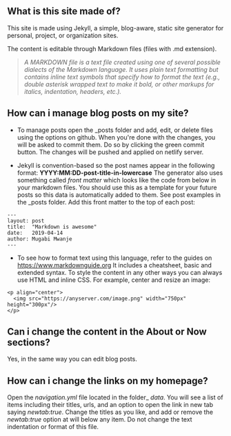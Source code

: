 ## What is this site made of?

This site is made using Jekyll, a simple, blog-aware, static site generator for personal, project, or organization sites.

The content is editable through Markdown files (files with .md extension).

>_A MARKDOWN file is a text file created using one of several possible dialects of the Markdown language. It uses plain text formatting but contains inline text symbols that specify how to format the text (e.g., double asterisk wrapped text to make it bold, or other markups for italics, indentation, headers, etc.)._

## How can i manage blog posts on my site?

* To manage posts open the _posts folder and add, edit, or delete files using the options on github.
When you're done with the changes, you will be asked to commit them. Do so by clicking the green commit button.
The changes will be pushed and applied on netlify server.

* Jekyll is convention-based so the post names appear in the following format: __YYYY:MM:DD-post-title-in-lowercase__
The generator also uses something called _front matter_ which looks like the code from below in your markdown files.
You should use this as a template for your future posts so this data is automatically added to them. See post examples in the _posts folder.
Add this front matter to the top of each post:

```
---
layout: post
title:  "Markdown is awesome"
date:   2019-04-14
author: Mugabi Mwanje
---
```

* To see how to format text using this language, refer to the guides on https://www.markdownguide.org
It includes a cheatsheet, basic and extended syntax. 
To style the content in any other ways you can always use HTML and inline CSS.
For example, center and resize an image:

```
<p align="center">
  <img src="https://anyserver.com/image.png" width="750px" height="300px"/>
</p>
```

## Can i change the content in the About or Now sections?

Yes, in the same way you can edit blog posts.

## How can i change the links on my homepage?

Open the _navigation.yml_ file located in the folder_ _data_. You will see a list of items including their titles, urls, and an option to open the link in new tab saying _newtab:true_. Change the titles as you like, and add or remove the _newtab:true_ option at will below any item. Do not change the text indentation or format of this file.